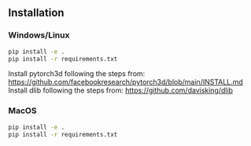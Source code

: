 ## Installation

### Windows/Linux
```bash
pip install -e .
pip install -r requirements.txt
```
Install pytorch3d following the steps from: https://github.com/facebookresearch/pytorch3d/blob/main/INSTALL.md
Install dlib following the steps from: https://github.com/davisking/dlib

### MacOS
```bash
pip install -e .
pip install -r requirements.txt
```